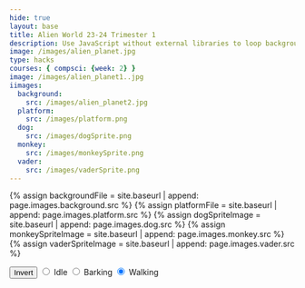 ```yaml
---
hide: true
layout: base
title: Alien World 23-24 Trimester 1
description: Use JavaScript without external libraries to loop background moving across screen. Depends on Background.js and GameObject.js.
image: /images/alien_planet.jpg
type: hacks
courses: { compsci: {week: 2} }
image: /images/alien_planet1..jpg
iimages:
  background:
    src: /images/alien_planet2.jpg
  platform:
    src: /images/platform.png
  dog:
    src: /images/dogSprite.png
  monkey:
    src: /images/monkeySprite.png
  vader:
    src: /images/vaderSprite.png
---
```


<!-- Liquid code, run by Jekyll, used to define location of asset(s) -->
{% assign backgroundFile = site.baseurl | append: page.images.background.src %}
{% assign platformFile = site.baseurl | append: page.images.platform.src %}
{% assign dogSpriteImage = site.baseurl | append: page.images.dog.src %}
{% assign monkeySpriteImage = site.baseurl | append: page.images.monkey.src %}
{% assign vaderSpriteImage = site.baseurl | append: page.images.vader.src %}

<style>
    #controls {
        position: relative;
        z-index: 2; /* Ensure the controls are on top */
    }
</style>

<!-- Prepare DOM elements -->
<!-- Wrap both the dog canvas and controls in a container div -->
<div id="canvasContainer">
    <div id="controls"> <!-- Controls -->
        <!-- Background controls -->
        <button id="toggleCanvasEffect">Invert</button>
        <!-- Dog controls -->
        <input type="radio" name="animation" id="idle">
        <label for="idle">Idle</label>
        <input type="radio" name="animation" id="barking">
        <label for="barking">Barking</label>
        <input type="radio" name="animation" id="walking" checked>
        <label for="walking">Walking</label>
    </div>
</div>

<script type="module">
    import GameEnv from '{{site.baseurl}}/assets/js/alienWorld/GameEnv.js';
    import GameObject from '{{site.baseurl}}/assets/js/alienWorld/GameObject.js';
    import Background from '{{site.baseurl}}/assets/js/alienWorld/Background.js';
    import Character from '{{site.baseurl}}/assets/js/alienWorld/Character.js';
    import { initPlatform } from '{{site.baseurl}}/assets/js/alienWorld/Platform.js';
    import { initDog } from '{{site.baseurl}}/assets/js/alienWorld/CharacterDog.js';
    import { initMonkey } from '{{site.baseurl}}/assets/js/alienWorld/CharacterMonkey.js';
    import { initVader } from '{{site.baseurl}}/assets/js/alienWorld/CharacterVader.js';

    // Create a function to load an image and return a Promise
    async function loadImage(src) {
        return new Promise((resolve, reject) => {
        const image = new Image();
        image.src = src;
        image.onload = () => resolve(image);
        image.onerror = reject;
        });
    }

    // Game loop
    function gameLoop() {
        for (var gameObj of GameObject.gameObjectArray){
            gameObj.update();
            gameObj.draw();
        }
        requestAnimationFrame(gameLoop);  // cycle game, aka recursion
    }

    // Window resize
    window.addEventListener('resize', function () {
        GameEnv.setGameEnv();  // Update GameEnv dimensions

        // Call the sizing method on all game objects
        for (var gameObj of GameObject.gameObjectArray){
            gameObj.size();
        }
    });

    // Toggle "canvas filter property" between alien and normal
    var isFilterEnabled = false;
    const defaultFilter = getComputedStyle(document.documentElement).getPropertyValue('--default-canvas-filter');
    toggleCanvasEffect.addEventListener("click", function () {
        for (var gameObj of GameObject.gameObjectArray){
            if (gameObj.invert && isFilterEnabled) {  // toggle off
                gameObj.canvas.style.filter = "none";  // remove filter
            } else if (gameObj.invert) { // toggle on
                gameObj.canvas.style.filter = defaultFilter;  // remove filter
            } else {
                gameObj.canvas.style.filter = "none";  // remove filter
            }
        }
        isFilterEnabled = !isFilterEnabled;  // switch boolean value
    });
  

    // Setup and store Game Objects
    async function setupGame() {   
        try {
            // Open image files for Game Objects
            const [backgroundImg, platformImg, dogImg, monkeyImg, vaderImg] = await Promise.all([
                loadImage('{{backgroundFile}}'),
                loadImage('{{platformFile}}'),
                loadImage('{{dogSpriteImage}}'),
                loadImage('{{monkeySpriteImage}}'),
                loadImage('{{vaderSpriteImage}}')
            ]);

            // Setup Globals
            GameEnv.gameSpeed = 2;
            GameEnv.gravity = 3;

            // Prepare HTML with Background Canvas
            const backgroundCanvas = document.createElement("canvas");
            backgroundCanvas.id = "background";
            document.querySelector("#canvasContainer").appendChild(backgroundCanvas);
            // Background object
            const backgroundSpeedRatio = 0.2
            new Background(backgroundCanvas, backgroundImg, backgroundSpeedRatio);  // Background Class calls GameObject Array which stores the instance

            // Prepare HTML with Platform Canvas
            const platformCanvas = document.createElement("canvas");
            platformCanvas.id = "platform";
            document.querySelector("#canvasContainer").appendChild(platformCanvas);
            // Platform object
            const platformSpeedRatio = 0.2;
            initPlatform(platformCanvas, platformImg, platformSpeedRatio);

            // Prepare HTML with Dog Canvas
            const dogCanvas = document.createElement("canvas");
            dogCanvas.id = "characters";
            document.querySelector("#canvasContainer").appendChild(dogCanvas);
            // Dog object
            const dogSpeedRatio = 0.2
            initDog(dogCanvas, dogImg, dogSpeedRatio, document.getElementById("controls"));

            // Prepare HTML with Monkey Canvas
            const monkeyCanvas = document.createElement("canvas");
            monkeyCanvas.id = "characters";
            document.querySelector("#canvasContainer").appendChild(monkeyCanvas);
            // Monkey object
            const monkeySpeedRatio = 0.7
            initMonkey(monkeyCanvas, monkeyImg, monkeySpeedRatio);              
 
            // Prepare HTML with Vader Canvas
            const vaderCanvas = document.createElement("canvas");
            vaderCanvas.id = "characters";
            document.querySelector("#canvasContainer").appendChild(vaderCanvas);
            // Vader object
            const vaderSpeedRatio = 0
            initVader(vaderCanvas, vaderImg, vaderSpeedRatio); 

            //var platform = new Platform(0, GameEnv.bottom - 50, GameEnv.innerWidth, 10);
        
        // Trap errors on failed image loads
        } catch (error) {
            console.error('Failed to load one or more images:', error);
        }
    }
  
    // Call and wait for Game Objects to be ready
    await setupGame();

    // Trigger a resize at start up
    window.dispatchEvent(new Event('resize'));
    toggleCanvasEffect.dispatchEvent(new Event('click'));

    // Start the game
    gameLoop();

</script>

